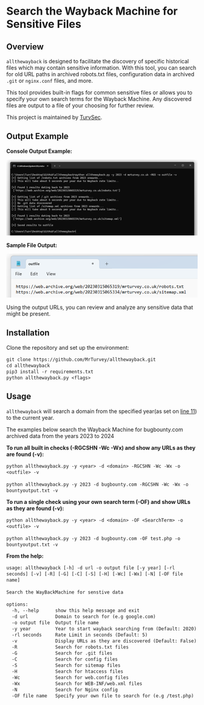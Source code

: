 # Search the Wayback Machine for Sensitive Files

## Overview

`allthewayback` is designed to facilitate the discovery of specific historical files which may contain sensitive information. With this tool, you can search for old URL paths in archived robots.txt files, configuration data in archived `.git` or `nginx.conf` files, and more.

This tool provides built-in flags for common sensitive files or allows you to specify your own search terms for the Wayback Machine. Any discovered files are output to a file of your choosing for further review.

This project is maintained by [TurvSec](https://twitter.com/TurvSec).

## Output Example

**Console Output Example:**

![allthewayback Output](/examples/ss1.png)

**Sample File Output:**

![File Output](/examples/ss2.png)

Using the output URLs, you can review and analyze any sensitive data that might be present.

## Installation

Clone the repository and set up the environment:
```
git clone https://github.com/MrTurvey/allthewayback.git
cd allthewayback
pip3 install -r requirements.txt
python allthewayback.py <flags>
```

## Usage
`allthewayback` will search a domain from the specified year(as set on [line 11](https://github.com/MrTurvey/allthewayback/blob/main/allthewayback.py#L11)) to the current year.

The examples below search the Wayback Machine for bugbounty.com archived data from the years 2023 to 2024

**To run all built in checks (-RGCSHN -Wc -Wx) and show any URLs as they are found (-v):**
```
python allthewayback.py -y <year> -d <domain> -RGCSHN -Wc -Wx -o <outfile> -v

python allthewayback.py -y 2023 -d bugbounty.com -RGCSHN -Wc -Wx -o bountyoutput.txt -v
```

**To run a single check using your own search term (-OF) and show URLs as they are found (-v):**
```
python allthewayback.py -y <year> -d <domain> -OF <SearchTerm> -o <outfile> -v

python allthewayback.py -y 2023 -d bugbounty.com -OF test.php -o bountyoutput.txt -v
```

**From the help:**

```
usage: allthewayback [-h] -d url -o output file [-y year] [-rl seconds] [-v] [-R] [-G] [-C] [-S] [-H] [-Wc] [-Wx] [-N] [-OF file name]

Search the WayBackMachine for senstive data

options:
  -h, --help      show this help message and exit
  -d url          Domain to search for (e.g google.com)
  -o output file  Output file name
  -y year         Year to start wayback searching from (Default: 2020)
  -rl seconds     Rate Limit in seconds (Default: 5)
  -v              Display URLs as they are discovered (Default: False)
  -R              Search for robots.txt files
  -G              Search for .git files
  -C              Search for config files
  -S              Search for sitemap files
  -H              Search for htaccess files
  -Wc             Search for web.config files
  -Wx             Search for WEB-INF/web.xml files
  -N              Search for Nginx config
  -OF file name   Specify your own file to search for (e.g /test.php)
```

